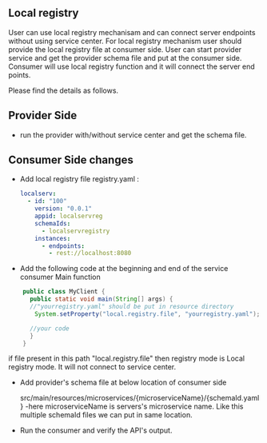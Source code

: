 ## Local registry

User can use local registry mechanisam and can connect server endpoints without using service center.
For local registry mechanism user should provide the local registry file at consumer side.
User can start provider service and get the provider schema file and put at the consumer side.
Consumer will use local registry function and it will connect the server end points.

Please find the details as follows.

## Provider Side

* run the provider with/without service center and get the schema file.

## Consumer Side changes

* Add local registry file registry.yaml :

  ```yaml
  localserv:
    - id: "100"
      version: "0.0.1"
      appid: localservreg
      schemaIds:
        - localservregistry
      instances:
        - endpoints:
          - rest://localhost:8080
  ```

* Add the following code at the beginning and end of the service consumer Main function

```java
    public class MyClient {
      public static void main(String[] args) {
      //"yourregistry.yaml" should be put in resource directory
　　    System.setProperty("local.registry.file", "yourregistry.yaml");

      //your code
      }
    }
```
   if file present in this path "local.registry.file" then registry mode is Local registry mode. It will not connect to service center.

* Add provider's schema file at below location of consumer side

  src/main/resources/microservices/{microserviceName}/{schemaId.yaml}
  -here microserviceName is servers's microservice name. Like this multiple schemaId files we can put in same location.

* Run the consumer and verify the API's output.
